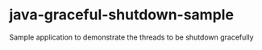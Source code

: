 # java-graceful-shutdown-sample
Sample application to demonstrate the threads to be shutdown gracefully
